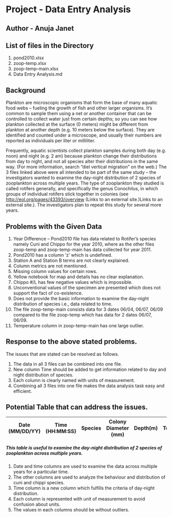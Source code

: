 # Project - Data Entry Analysis
## Author - Anuja Janet

## List of files in the Directory

1. pond2010.xlsx
2. zoop-temp.xlsx
3. zoop-temp-main.xlsx
4. Data Entry Analysis.md

## Background
Plankton are microscopic organisms that form the base of many aquatic food webs – fueling the growth of fish and other larger organisms. It’s common to sample them using a net or another container that can be controlled to collect water just from certain depths; so you can see how plankton collected at the surface (0 meters) might be different from plankton at another depth (e.g. 10 meters below the surface).
They are identified and counted under a microscope, and usually their numbers are reported as individuals per liter or milliliter.

Frequently, aquatic scientists collect plankton samples during both day (e.g. noon) and night (e.g. 2 am) because plankton change their distributions from day to night, and not all species alter their distributions in the same way. (For more information, search “diel vertical migration” on the web.)
The 3 files linked above were all intended to be part of the same study – the investigators wanted to examine the day-night distribution of 2 species of zooplankton across multiple years. The type of zooplankton they studied is called rotifers generally, and specifically the genus Conochilus, in which groups of individual rotifers stick together in colonies (see http://eol.org/pages/43393/overview (Links to an external site.)Links to an external site.). The investigators plan to repeat this study for several more years.

## Problems with the Given Data
1.	Year Difference – Pond2010 file has data related to Rotifer’s species namely Cuni and Chippo for the year 2010, where as the 		other files zoop-temp and zoop-temp-main has data collected for year 2011.
2.	Pond2010 has a column ‘z’ which is undefined.
3.	Station A and Station B terms are not clearly explained. 
4.	Column metrics are not mentioned.
5.	Missing column values for certain rows.
6.	Yellow notebook for map and details has no clear explanation.
7.	Chippo #/L has few negative values which is impossible.
8.	Unconventional values of the specimen are presented which does not support the fact of co-existence.
9.	Does not provide the basic information to examine the day-night distribution of species i.e., data related to time.
10.	The file zoop-temp-main consists data for 3 dates 06/04, 06/07, 06/09 compared to the file zoop-temp which has data 
	for 2 dates 06/07, 06/09.
11.	Temperature column in zoop-temp-main has one large outlier.

## Response to the above stated problems.
The issues that are stated can be resolved as follows.
1. The data in all 3 files can be combined into one file.
2. New column Time should be added to get information related to day and night distribution of species.
3. Each column is clearly named with units of measurement.
4. Combining all 3 files into one file makes the data analysis task easy and efficient.

## Potential Table that can address the issues.

| Date (MM/DD/YY) | Time (HH:MM:SS) | Species | Colony Diameter (mm) | Depth(m) | Temperature(celsius) | Cuni #/L | Cuni ColonySize(mm) | Chippo #/L | Chippo ColonySize(mm) | Chla | Station |
|-----------------|-----------------|---------|----------------------|----------|----------------------|----------|---------------------|------------|-----------------------|------|---------|


##### This table is useful to examine the day-night distribution of 2 species of zooplankton across multiple years.
1. Date and time columns are used to examine the data across multiple years for a particular time.
2. The other columns are used to analyze the behaviour and distribution of cuni and chippi species.
3. Time column is a new column which fulfills the criteria of day-night distribution.
4. Each column is represented with unit of measurement to avoid confusion about units.
5. The values in each columns should be without outliers.

